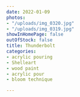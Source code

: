 ```yaml
---
date: 2022-01-09
photos:
- "/uploads/img_0320.jpg"
- "/uploads/img_0319.jpg"
showInHomePage: false
outOfStock: false
title: Thunderbolt
categories:
- acrylic pouring
- Shelleart
- wood paint
- acrylic pour
- bloom technique

---
```

